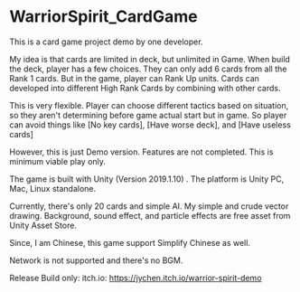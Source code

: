 # WarriorSpirit_CardGame
This is a card game project demo by one developer.

My idea is that cards are limited in deck, but unlimited in Game. When build the deck, player has a few choices. They can only add 6 cards from all the Rank 1 cards. But in the game, player can Rank Up units. Cards can developed into different High Rank Cards by combining with other cards. 

This is very flexible. Player can choose different tactics based on situation, so they aren't determining before game actual start but in game. So player can avoid things like [No key cards], [Have worse deck], and [Have useless cards]

However, this is just Demo version. Features are not completed. This is minimum viable play only. 

The game is built with Unity (Version 2019.1.10) . The platform is Unity PC, Mac, Linux standalone. 

Currently, there's only 20 cards and simple AI. My simple and crude vector drawing. Background, sound effect, and particle effects are free asset from Unity Asset Store.

Since, I am Chinese, this game support Simplify Chinese as well. 

Network is not supported and there's no BGM.

Release Build only:
itch.io: https://jychen.itch.io/warrior-spirit-demo
